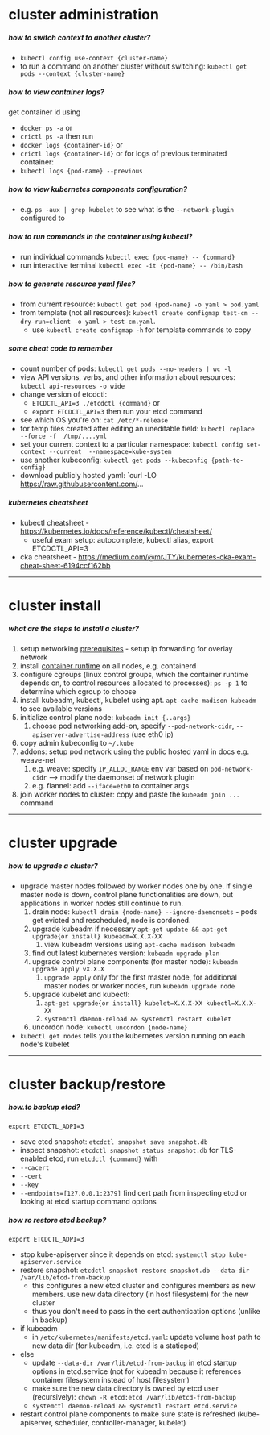 ```table-of-contents
```
# cluster administration
##### how to switch context to another cluster?
- `kubectl config use-context {cluster-name}`
- to run a command on another cluster without switching: `kubectl get pods --context {cluster-name}`

##### how to view container logs?
get container id using
- `docker ps -a` or
- `crictl ps -a`
then run
- `docker logs {container-id}` or
- `crictl logs {container-id}` or
for logs of previous terminated container:
- `kubectl logs {pod-name} --previous`

##### how to view kubernetes components configuration?
- e.g. `ps -aux | grep kubelet` to see what is the `--network-plugin` configured to

##### how to run commands in the container using kubectl?
- run individual commands `kubectl exec {pod-name} -- {command}`
- run interactive terminal `kubectl exec -it {pod-name} -- /bin/bash` 

##### how to generate resource yaml files?
- from current resource: `kubectl get pod {pod-name} -o yaml > pod.yaml`
- from template (not all resources): `kubectl create configmap test-cm --dry-run=client -o yaml > test-cm.yaml`. 
	- use `kubectl create configmap -h` for template commands to copy

##### some cheat code to remember
- count number of pods: `kubectl get pods --no-headers | wc -l`
- view API versions, verbs, and other information about resources: `kubectl api-resources -o wide`
- change version of etcdctl: 
	- `ETCDCTL_API=3 ./etcdctl {command}` or
	- `export ETCDCTL_API=3` then run your etcd command
- see which OS you're on: `cat /etc/*-release`
- for temp files created after editing an uneditable field: `kubectl replace --force -f  /tmp/....yml`
- set your current context to a particular namespace: `kubectl config set-context --current  --namespace=kube-system`
- use another kubeconfig: `kubectl get pods --kubeconfig {path-to-config}`
- download publicly hosted yaml: `curl -LO https://raw.githubusercontent.com/... 

##### kubernetes cheatsheet
- kubectl cheatsheet - https://kubernetes.io/docs/reference/kubectl/cheatsheet/
	- useful exam setup: autocomplete, kubectl alias, export ETCDCTL_API=3
- cka cheatsheet - https://medium.com/@mrJTY/kubernetes-cka-exam-cheat-sheet-6194ccf162bb

---
# cluster install

##### what are the steps to install a cluster?
1. setup networking [prerequisites](https://kubernetes.io/docs/setup/production-environment/container-runtimes/#install-and-configure-prerequisites) - setup ip forwarding for overlay network
3. install [container runtime](https://kubernetes.io/docs/setup/production-environment/container-runtimes/#containerd) on all nodes, e.g. containerd
4. configure cgroups (linux control groups, which the container runtime depends on, to control resources allocated to processes): `ps -p 1` to determine which cgroup to choose
5. install kubeadm, kubectl, kubelet using apt. `apt-cache madison kubeadm` to see available versions
6. initialize control plane node: `kubeadm init {..args}`
	1. choose pod networking add-on, specify `--pod-network-cidr`, `--apiserver-advertise-address` (use eth0 ip)
7. copy admin kubeconfig to `~/.kube`
8. addons: setup pod network using the public hosted yaml in docs e.g. weave-net
	1. e.g. weave: specify `IP_ALLOC_RANGE` env var based on `pod-network-cidr` --> modify the daemonset of network plugin
	2. e.g. flannel: add `--iface=eth0` to container args
9. join worker nodes to cluster: copy and paste the `kubeadm join ...` command

---
# cluster upgrade

##### how to upgrade a cluster?
- upgrade master nodes followed by worker nodes one by one. if single master node is down, control plane functionalities are down, but applications in worker nodes still continue to run.
	1. drain node: `kubectl drain {node-name} --ignore-daemonsets` - pods get evicted and rescheduled, node is cordoned.
	2. upgrade kubeadm if necessary `apt-get update && apt-get upgrade{or install} kubeadm=X.X.X-XX`
		1. view kubeadm versions using `apt-cache madison kubeadm`
	3. find out latest kubernetes version: `kubeadm upgrade plan`
	4. upgrade control plane components (for master node): `kubeadm upgrade apply vX.X.X`
		1. `upgrade apply` only for the first master node, for additional master nodes or worker nodes, run `kubeadm upgrade node`
	5. upgrade kubelet and kubectl:  
		1. `apt-get upgrade{or install} kubelet=X.X.X-XX kubectl=X.X.X-XX`
		3. `systemctl daemon-reload && systemctl restart kubelet`
	6. uncordon node: `kubectl uncordon {node-name}`
- `kubectl get nodes` tells you the kubernetes version running on each node's kubelet

---
# cluster backup/restore

##### how.to backup etcd?
`export ETCDCTL_ADPI=3`
- save etcd snapshot:  `etcdctl snapshot save snapshot.db`
- inspect snapshot: `etcdctl snapshot status snapshot.db`
for TLS-enabled etcd, run `etcdctl {command}` with
- `--cacert`
- `--cert`
- `--key`
- `--endpoints=[127.0.0.1:2379]`
find cert path from inspecting etcd or looking at etcd startup command options

##### how ro restore etcd backup?
`export ETCDCTL_ADPI=3`
- stop kube-apiserver since it depends on etcd: `systemctl stop kube-apiserver.service`
- restore snapshot: `etcdctl snapshot restore snapshot.db --data-dir /var/lib/etcd-from-backup`
	- this configures a new etcd cluster and configures members as new members. use new data directory (in host filesystem) for the new cluster
	- thus you don't need to pass in the cert authentication options (unlike in backup)
- if kubeadm
	- in `/etc/kubernetes/manifests/etcd.yaml`: update volume host path to new data dir (for kubeadm, i.e. etcd is a staticpod)
- else
	- update `--data-dir /var/lib/etcd-from-backup` in etcd startup options in etcd.service (not for kubeadm because it references container filesystem instead of host filesystem)
	- make sure the new data directory is owned by etcd user (recursively): `chown -R etcd:etcd /var/lib/etcd-from-backup`
	- `systemctl daemon-reload && systemctl restart etcd.service`
- restart control plane components to make sure state is refreshed (kube-apiserver, scheduler, controller-manager, kubelet)